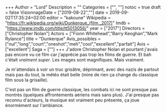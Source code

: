 +++
Author = "Lord"
Description = ""
Categories = ["", ""]
notoc = true
draft = false
VisionnageDate = ["2019-08-22",""]
date = 2019-09-02T17:35:24+02:00
editor = "kakoune"
Wikipedia = "https://fr.wikipedia.org/wiki/Dunkerque_(film,_2017)"
Imdb = "https://www.imdb.com/title/tt5013056/"
year = ["2017"]
Directors = ["Christopher Nolan"]
Actors = ["Fionn Whitehead","Barry Keoghan","Mark Rylance"]
title = "Dunkerque"
Avis_possibles = ["nul","long","court","oneshot","meh","cool","excellent","parfait"]
Avis = ["excellent"] 
Saga = [""]
+++
J'adore Christopher Nolan et pourtant j'avais pas encore vu ce film car j'apprécie pas trop les films de guerre.
Et bah c'était *vraiment super*.
Les images sont magnifiques.
Mais vraiment.

Je m'attendais à voir un truc grisâtre, déprimant, avec des nazis de partout mais pas du tout, la météo était belle (mine de rien ça change du classique film sous la grisaille).

C'est pas un film de guerre classique, les combats ici ne sont presque pas montrés (quelques affrontements aériens mais sans plus).
J'ai presque pas reconnu d'acteurs, la musique est vraiment peu présente, ça joue énormément sur l'ambiance.

